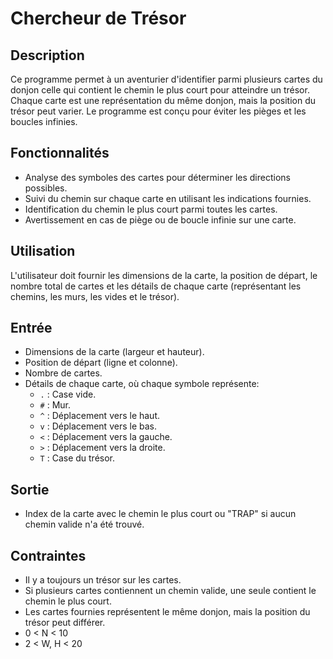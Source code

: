 # Chercheur de Trésor

## Description
Ce programme permet à un aventurier d'identifier parmi plusieurs cartes du donjon celle qui contient le chemin le plus court pour atteindre un trésor. Chaque carte est une représentation du même donjon, mais la position du trésor peut varier. Le programme est conçu pour éviter les pièges et les boucles infinies.

## Fonctionnalités
- Analyse des symboles des cartes pour déterminer les directions possibles.
- Suivi du chemin sur chaque carte en utilisant les indications fournies.
- Identification du chemin le plus court parmi toutes les cartes.
- Avertissement en cas de piège ou de boucle infinie sur une carte.

## Utilisation
L'utilisateur doit fournir les dimensions de la carte, la position de départ, le nombre total de cartes et les détails de chaque carte (représentant les chemins, les murs, les vides et le trésor).

## Entrée
- Dimensions de la carte (largeur et hauteur).
- Position de départ (ligne et colonne).
- Nombre de cartes.
- Détails de chaque carte, où chaque symbole représente:
  - `.` : Case vide.
  - `#` : Mur.
  - `^` : Déplacement vers le haut.
  - `v` : Déplacement vers le bas.
  - `<` : Déplacement vers la gauche.
  - `>` : Déplacement vers la droite.
  - `T` : Case du trésor.

## Sortie
- Index de la carte avec le chemin le plus court ou "TRAP" si aucun chemin valide n'a été trouvé.

## Contraintes
- Il y a toujours un trésor sur les cartes.
- Si plusieurs cartes contiennent un chemin valide, une seule contient le chemin le plus court.
- Les cartes fournies représentent le même donjon, mais la position du trésor peut différer.
- 0 < N < 10
- 2 < W, H < 20
